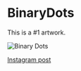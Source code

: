 # BinaryDots
This is a #1 artwork.

![](https://github.com/nshaikhinurov/Processing/tree/master/1.%20Binary%20dots/25_d50.jpg "Binary Dots")

[Instagram post](https://www.instagram.com/p/BkMyZP9hDhQ)
